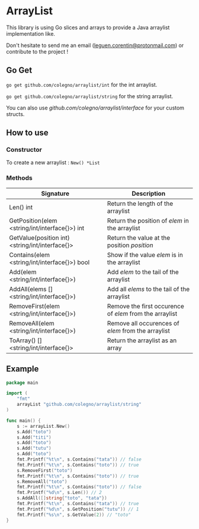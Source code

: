 # ArrayList

This library is using Go slices and arrays to provide a Java arraylist implementation like.

Don't hesitate to send me an email (leguen.corentin@protonmail.com) or contribute to the project !

## Go Get

`go get github.com/colegno/arraylist/int` for the int arraylist.

`go get github.com/colegno/arraylist/string` for the string arraylist.

You can also use _github.com/colegno/arraylist/interface_ for your custom structs.

## How to use

### Constructor

To create a new arraylist : `New() *List`

### Methods

| Signature | Description |
|-----------|-------------|
| Len() int | Return the length of the arraylist |
| GetPosition(elem <string/int/interface{}>) int | Return the position of _elem_ in the arraylist |
| GetValue(position int) <string/int/interface{}> | Return the value at the position _position_ |
| Contains(elem <string/int/interface{}>) bool | Show if the value _elem_ is in the arraylist |
| Add(elem <string/int/interface{}>) | Add _elem_ to the tail of the arraylist |
| AddAll(elems []<string/int/interface{}>) | Add all _elems_ to the tail of the arraylist |
| RemoveFirst(elem <string/int/interface{}>) | Remove the first occurence of _elem_ from the arraylist |
| RemoveAll(elem <string/int/interface{}>) | Remove all occurences of _elem_ from the arraylist |
| ToArray() []<string/int/interface{}> | Return the arraylist as an array |

## Example

```go
package main

import (
	"fmt"
	arrayList "github.com/colegno/arraylist/string"
)

func main() {
	s := arrayList.New()
	s.Add("toto")
	s.Add("titi")
	s.Add("toto")
	s.Add("tutu")
	s.Add("toto")
	fmt.Printf("%t\n", s.Contains("tata")) // false
	fmt.Printf("%t\n", s.Contains("toto")) // true
	s.RemoveFirst("toto")
	fmt.Printf("%t\n", s.Contains("toto")) // true
	s.RemoveAll("toto")
	fmt.Printf("%t\n", s.Contains("toto")) // false
	fmt.Printf("%d\n", s.Len()) // 2
	s.AddAll([]string{"toto", "tata"})
	fmt.Printf("%t\n", s.Contains("tata")) // true
	fmt.Printf("%d\n", s.GetPosition("tutu")) // 1
	fmt.Printf("%s\n", s.GetValue(2)) // "toto"
}
```